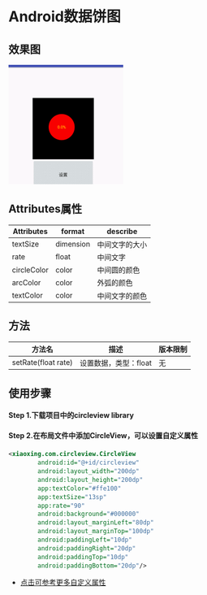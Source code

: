 # Android数据饼图


## 效果图
![](./images/GIF.gif)




## <a name="1"></a>Attributes属性
|Attributes|format|describe
|---|---|---|
|textSize| dimension |中间文字的大小
|rate| float |中间文字
|circleColor| color |中间圆的颜色
|arcColor| color |外弧的颜色
|textColor| color|中间文字的颜色


## <a name="2"></a>方法
|方法名|描述|版本限制
|---|---|---|
|setRate(float rate)| 设置数据，类型：float|无


## 使用步骤

#### Step 1.下载项目中的circleview library

#### Step 2.在布局文件中添加CircleView，可以设置自定义属性

```xml
<xiaoxing.com.circleview.CircleView
        android:id="@+id/circleview"
        android:layout_width="200dp"
        android:layout_height="200dp"
        app:textColor="#ffe100"
        app:textSize="13sp"
        app:rate="90"
        android:background="#000000"
        android:layout_marginLeft="80dp"
        android:layout_marginTop="100dp"
        android:paddingLeft="10dp"
        android:paddingRight="20dp"
        android:paddingTop="10dp"
        android:paddingBottom="20dp"/>
```
* <a href="#1">点击可参考更多自定义属性</a>

